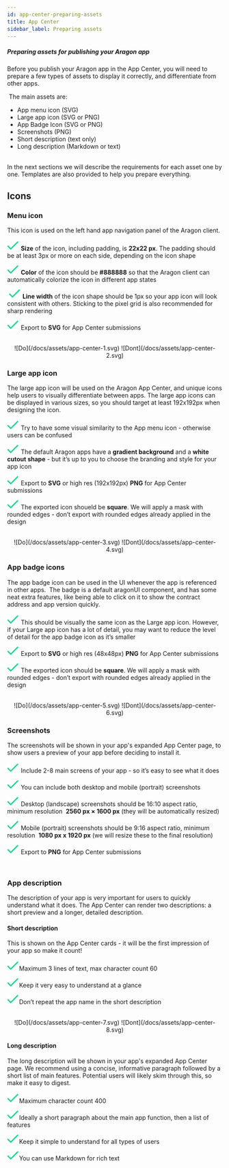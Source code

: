 ```yaml
---
id: app-center-preparing-assets
title: App Center
sidebar_label: Preparing assets
---
```



##### Preparing assets for publishing your Aragon app

Before you publish your Aragon app in the App Center, you will need to prepare a few types of assets to display it correctly, and differentiate from other apps.

 The main assets are: 
- App menu icon (SVG)
- Large app icon (SVG or PNG)
- App Badge Icon (SVG or PNG)
- Screenshots (PNG)
- Short description (text only)
- Long description (Markdown or text)

<br>
In the next sections we will describe the requirements for each asset one by one. Templates are also provided to help you prepare everything.

<br>


## Icons

### Menu icon

This icon is used on the left hand app navigation panel of the Aragon client.
<br>
<br>
<span>![*](/docs/assets/check.svg) **Size** of the icon, including padding, is **22x22 px**. The padding should be at least 3px or more on each side, depending on the icon shape</span>

<span>![*](/docs/assets/check.svg) **Color** of the icon should be **#888888** so that the Aragon client can automatically colorize the icon in different app states</span>

 <span>![*](/docs/assets/check.svg) **Line width** of the icon shape should be 1px so your app icon will look consistent with others. Sticking to the pixel grid is also recommended for sharp rendering</span>

<span>![*](/docs/assets/check.svg) Export to **SVG** for App Center submissions</span>

<br>

<center> ![Do](/docs/assets/app-center-1.svg) ![Dont](/docs/assets/app-center-2.svg) </center>

### Large app icon

The large app icon will be used on the Aragon App Center, and unique icons help users to visually differentiate between apps. The large app icons can be displayed in various sizes, so you should target at least 192x192px when designing the icon.
<br>
<br>
<span>![*](/docs/assets/check.svg) Try to have some visual similarity to the App menu icon - otherwise users can be confused    </span>

<span>![*](/docs/assets/check.svg) The default Aragon apps have a **gradient background** and a **white cutout shape** - but it’s up to you to choose the branding and style for your app icon  </span>

<span>![*](/docs/assets/check.svg) Export to **SVG** or high res (192x192px) **PNG** for App Center submissions  </span>

<span>![*](/docs/assets/check.svg) The exported icon shoueld be **square**. We will apply a mask with rounded edges - don’t export with rounded edges already applied in the design</span>

<br>

<center> ![Do](/docs/assets/app-center-3.svg) ![Dont](/docs/assets/app-center-4.svg) </center>

### App badge icons

The app badge icon can be used in the UI whenever the app is referenced in other apps.  The badge is a default aragonUI component, and has some neat extra features, like being able to click on it to show the contract address and app version quickly.
<br>
<br>
<span>![*](/docs/assets/check.svg) This should be visually the same icon as the Large app icon. However, if your Large app icon has a lot of detail, you may want to reduce the level of detail for the app badge icon as it’s smaller</span>

<span>![*](/docs/assets/check.svg) Export to **SVG** or high res (48x48px) **PNG** for App Center submissions</span>

<span>![*](/docs/assets/check.svg) The exported icon should be **square**. We will apply a mask with rounded edges - don’t export with rounded edges already applied in the design</span>

<br>

<center> ![Do](/docs/assets/app-center-5.svg) ![Dont](/docs/assets/app-center-6.svg) </center>

### Screenshots

The screenshots will be shown in your app's expanded App Center page, to show users a preview of your app before deciding to install it.
<br>
<br>
<span>![*](/docs/assets/check.svg) Include 2-8 main screens of your app - so it’s easy to see what it does</span>

<span>![*](/docs/assets/check.svg) You can include both desktop and mobile (portrait) screenshots  </span>

<span>![*](/docs/assets/check.svg) Desktop (landscape) screenshots should be 16:10 aspect ratio, minimum resolution  **2560 px × 1600 px**  (they will be automatically resized)</span>

<span>![*](/docs/assets/check.svg) Mobile (portrait) screenshots should be 9:16 aspect ratio, minimum resolution  **1080 px x 1920 px** (we will resize these to the final resolution)</span>

<span>![*](/docs/assets/check.svg) Export to **PNG** for App Center submissions</span>

<br>

### App description

The description of your app is very important for users to quickly understand what it does. The App Center can render two descriptions: a short preview and a longer, detailed description.

#### Short description

This is shown on the App Center cards - it will be the first impression of your app so make it count!
<br>
<br>
<span>![*](/docs/assets/check.svg)Maximum 3 lines of text, max character count 60</span>

<span>![*](/docs/assets/check.svg)Keep it very easy to understand at a glance</span>

<span>![*](/docs/assets/check.svg)Don’t repeat the app name in the short description</span>

<br>

<center> ![Do](/docs/assets/app-center-7.svg) ![Dont](/docs/assets/app-center-8.svg) </center>

#### Long description

The long description will be shown in your app's expanded App Center page. We recommend using a concise, informative paragraph followed by a short list of main features. Potential users will likely skim through this, so make it easy to digest.
<br>
<br>
<span>![*](/docs/assets/check.svg)Maximum character count 400</span>

<span>![*](/docs/assets/check.svg)Ideally a short paragraph about the main app function, then a list of features</span>

<span>![*](/docs/assets/check.svg)Keep it simple to understand for all types of users</span>

<span>![*](/docs/assets/check.svg)You can use Markdown for rich text</span>
